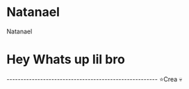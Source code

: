 # Natanael
Natanael
<h1>Hey Whats up lil bro</h1>
------------------------------------------------------
⭐Crea
💀
